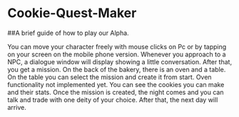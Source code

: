 # Cookie-Quest-Maker


##A brief guide of how to play our Alpha.

  You can move your character freely with mouse clicks on Pc or by tapping on your screen on the mobile phone version.
  Whenever you approach to a NPC, a dialogue window will display showing a little conversation. After that, you get a mission.
  On the back of the bakery, there is an oven and a table. 
  On the table you can select the mission and create it from start.
  Oven functionality not implemented yet. You can see the cookies you can make and their stats.
  Once the mission is created, the night comes and you can talk and trade with one deity of your choice. After that, the next day will arrive.

